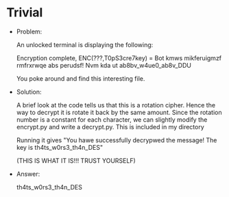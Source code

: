 # Trivial

* Problem:

  An unlocked terminal is displaying the following:
    
    Encryption complete, ENC(???,T0pS3cre7key) = Bot kmws mikferuigmzf rmfrxrwqe abs perudsf! Nvm kda ut ab8bv_w4ue0_ab8v_DDU

  You poke around and find this interesting file.

* Solution:
  
  A brief look at the code tells us that this is a rotation cipher. Hence the way to decrypt it is rotate it back by the same amount. Since the rotation number is a constant for each character, we can slightly modify the encrypt.py and write a decrypt.py. This is included in my directory

  Running it gives "You hawe successfully decrypwed the message! The key is th4ts_w0rs3_th4n_DES"

  (THIS IS WHAT IT IS!!! TRUST YOURSELF)

* Answer:

  th4ts_w0rs3_th4n_DES
